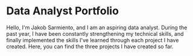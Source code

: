 # Data Analyst Portfolio

Hello, I'm Jakob Sarmiento, and I am an aspiring data analyst. During the past year, I have been constantly strengthening my technical skills, and finally implemented the skills I've learned through each project I have created. Here, you can find the three projects I have created so far.
